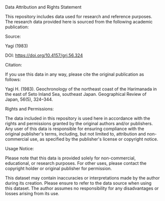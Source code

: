 Data Attribution and Rights Statement


This repository includes data used for research and reference purposes. The research data provided here is sourced from the following academic publication:


Source:

Yagi (1983)

DOI: https://doi.org/10.4157/grj.56.324

Citation:

If you use this data in any way, please cite the original publication as follows:

Yagi H. (1983). Geochronology of the northeast coast of the Harimanada in the east of Seto Inland Sea, southeast Japan. Geographical Review of Japan, 56(5), 324–344.

Rights and Permissions:

The data included in this repository is used here in accordance with the rights and permissions granted by the original authors and/or publishers. Any user of this data is responsible for ensuring compliance with the original publisher's terms, including, but not limited to, attribution and non-commercial use, as specified by the publisher's license or copyright notice.

Usage Notice:

Please note that this data is provided solely for non-commercial, educational, or research purposes. For other uses, please contact the copyright holder or original publisher for permission.

This dataset may contain inaccuracies or interpretations made by the author during its creation. Please ensure to refer to the data source when using this dataset. The author assumes no responsibility for any disadvantages or losses arising from its use.
